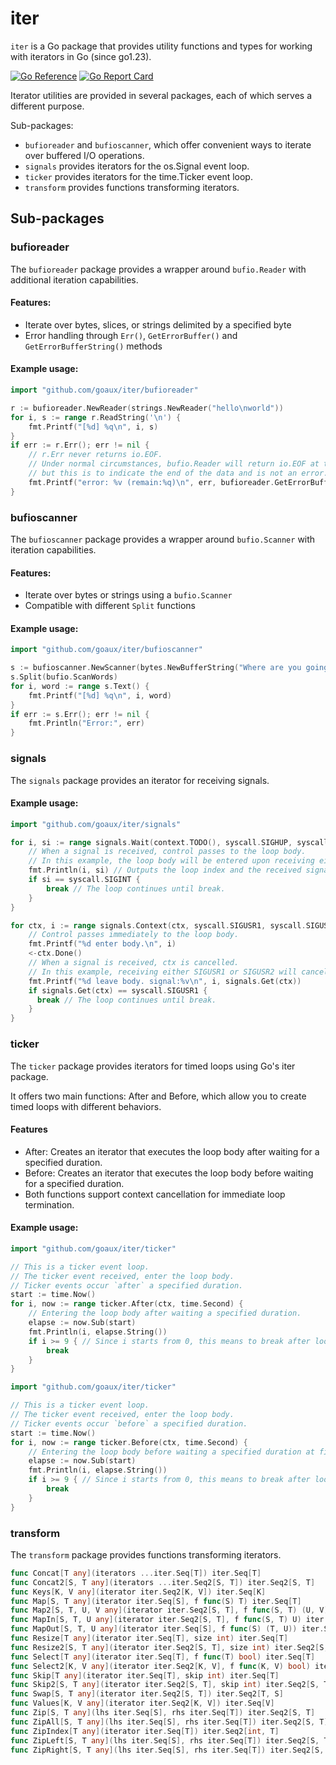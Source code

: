 # iter

`iter` is a Go package that provides utility functions and types for working with iterators in Go (since go1.23).

[![Go Reference](https://pkg.go.dev/badge/github.com/goaux/iter.svg)](https://pkg.go.dev/github.com/goaux/iter)
[![Go Report Card](https://goreportcard.com/badge/github.com/goaux/iter)](https://goreportcard.com/report/github.com/goaux/iter)

Iterator utilities are provided in several packages, each of which serves a different purpose.

Sub-packages:

- `bufioreader` and `bufioscanner`, which offer convenient ways to iterate over buffered I/O operations.
- `signals` provides iterators for the os.Signal event loop.
- `ticker` provides iterators for the time.Ticker event loop.
- `transform` provides functions transforming iterators.

## Sub-packages

### bufioreader

The `bufioreader` package provides a wrapper around `bufio.Reader` with additional iteration capabilities.

#### Features:
- Iterate over bytes, slices, or strings delimited by a specified byte
- Error handling through `Err()`, `GetErrorBuffer()` and `GetErrorBufferString()` methods

#### Example usage:

```go
import "github.com/goaux/iter/bufioreader"

r := bufioreader.NewReader(strings.NewReader("hello\nworld"))
for i, s := range r.ReadString('\n') {
    fmt.Printf("[%d] %q\n", i, s)
}
if err := r.Err(); err != nil {
    // r.Err never returns io.EOF.
    // Under normal circumstances, bufio.Reader will return io.EOF at the end,
    // but this is to indicate the end of the data and is not an error.
    fmt.Printf("error: %v (remain:%q)\n", err, bufioreader.GetErrorBufferString(err))
}
```

### bufioscanner

The `bufioscanner` package provides a wrapper around `bufio.Scanner` with iteration capabilities.

#### Features:
- Iterate over bytes or strings using a `bufio.Scanner`
- Compatible with different `Split` functions

#### Example usage:

```go
import "github.com/goaux/iter/bufioscanner"

s := bufioscanner.NewScanner(bytes.NewBufferString("Where are you going\nfor your next vacation?"))
s.Split(bufio.ScanWords)
for i, word := range s.Text() {
    fmt.Printf("[%d] %q\n", i, word)
}
if err := s.Err(); err != nil {
    fmt.Println("Error:", err)
}
```

### signals

The `signals` package provides an iterator for receiving signals.

#### Example usage:

```go
import "github.com/goaux/iter/signals"

for i, si := range signals.Wait(context.TODO(), syscall.SIGHUP, syscall.SIGINT) {
    // When a signal is received, control passes to the loop body.
    // In this example, the loop body will be entered upon receiving either a SIGHUP or a SIGINT.
    fmt.Println(i, si) // Outputs the loop index and the received signal.
    if si == syscall.SIGINT {
        break // The loop continues until break.
    }
}

for ctx, i := range signals.Context(ctx, syscall.SIGUSR1, syscall.SIGUSR2) {
    // Control passes immediately to the loop body.
    fmt.Printf("%d enter body.\n", i)
    <-ctx.Done()
    // When a signal is received, ctx is cancelled.
    // In this example, receiving either SIGUSR1 or SIGUSR2 will cancel the context.
    fmt.Printf("%d leave body. signal:%v\n", i, signals.Get(ctx))
    if signals.Get(ctx) == syscall.SIGUSR1 {
      break // The loop continues until break.
    }
}
```

### ticker

The `ticker` package provides iterators for timed loops using Go's iter package.

It offers two main functions: After and Before, which allow you to create
timed loops with different behaviors.

#### Features

- After: Creates an iterator that executes the loop body after waiting for a specified duration.
- Before: Creates an iterator that executes the loop body before waiting for a specified duration.
- Both functions support context cancellation for immediate loop termination.

#### Example usage:

```go
import "github.com/goaux/iter/ticker"

// This is a ticker event loop.
// The ticker event received, enter the loop body.
// Ticker events occur `after` a specified duration.
start := time.Now()
for i, now := range ticker.After(ctx, time.Second) {
    // Entering the loop body after waiting a specified duration.
    elapse := now.Sub(start)
    fmt.Println(i, elapse.String())
    if i >= 9 { // Since i starts from 0, this means to break after looping 10 times.
        break
    }
}
```

```go
import "github.com/goaux/iter/ticker"

// This is a ticker event loop.
// The ticker event received, enter the loop body.
// Ticker events occur `before` a specified duration.
start := time.Now()
for i, now := range ticker.Before(ctx, time.Second) {
    // Entering the loop body before waiting a specified duration at first.
    elapse := now.Sub(start)
    fmt.Println(i, elapse.String())
    if i >= 9 { // Since i starts from 0, this means to break after looping 10 times.
        break
    }
}
```

### transform

The `transform` package provides functions transforming iterators.

```go
func Concat[T any](iterators ...iter.Seq[T]) iter.Seq[T]
func Concat2[S, T any](iterators ...iter.Seq2[S, T]) iter.Seq2[S, T]
func Keys[K, V any](iterator iter.Seq2[K, V]) iter.Seq[K]
func Map[S, T any](iterator iter.Seq[S], f func(S) T) iter.Seq[T]
func Map2[S, T, U, V any](iterator iter.Seq2[S, T], f func(S, T) (U, V)) iter.Seq2[U, V]
func MapIn[S, T, U any](iterator iter.Seq2[S, T], f func(S, T) U) iter.Seq[U]
func MapOut[S, T, U any](iterator iter.Seq[S], f func(S) (T, U)) iter.Seq2[T, U]
func Resize[T any](iterator iter.Seq[T], size int) iter.Seq[T]
func Resize2[S, T any](iterator iter.Seq2[S, T], size int) iter.Seq2[S, T]
func Select[T any](iterator iter.Seq[T], f func(T) bool) iter.Seq[T]
func Select2[K, V any](iterator iter.Seq2[K, V], f func(K, V) bool) iter.Seq2[K, V]
func Skip[T any](iterator iter.Seq[T], skip int) iter.Seq[T]
func Skip2[S, T any](iterator iter.Seq2[S, T], skip int) iter.Seq2[S, T]
func Swap[S, T any](iterator iter.Seq2[S, T]) iter.Seq2[T, S]
func Values[K, V any](iterator iter.Seq2[K, V]) iter.Seq[V]
func Zip[S, T any](lhs iter.Seq[S], rhs iter.Seq[T]) iter.Seq2[S, T]
func ZipAll[S, T any](lhs iter.Seq[S], rhs iter.Seq[T]) iter.Seq2[S, T]
func ZipIndex[T any](iterator iter.Seq[T]) iter.Seq2[int, T]
func ZipLeft[S, T any](lhs iter.Seq[S], rhs iter.Seq[T]) iter.Seq2[S, T]
func ZipRight[S, T any](lhs iter.Seq[S], rhs iter.Seq[T]) iter.Seq2[S, T]
```
